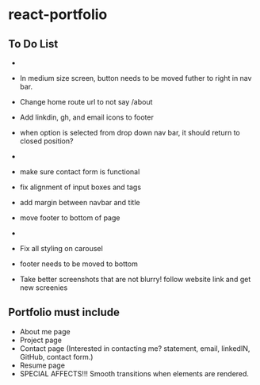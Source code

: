 # react-portfolio

## To Do List
- ~~~~~~ GENERAL ~~~~~~~
- In medium size screen, button needs to be moved futher to right in nav bar.
- Change home route url to not say /about
- Add linkdin, gh, and email icons to footer
- when option is selected from drop down nav bar, it should return to closed position?

- ~~~~~~ CONTACT ~~~~~~~
- make sure contact form is functional
- fix alignment of input boxes and tags
- add margin between navbar and title
- move footer to bottom of page

- ~~~~~~ PORTFOLIO ~~~~~~~
- Fix all styling on carousel
- footer needs to be moved to bottom
- Take better screenshots that are not blurry! follow website link and get new screenies

## Portfolio must include
- About me page
- Project page
- Contact page (Interested in contacting me? statement, email, linkedIN, GitHub, contact form.)
- Resume page
- SPECIAL AFFECTS!!! Smooth transitions when elements are rendered.